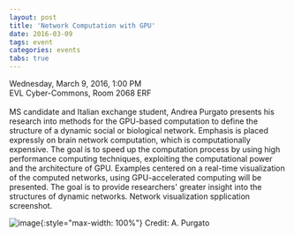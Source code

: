 ```yaml
---
layout: post
title: 'Network Computation with GPU'
date: 2016-03-09
tags: event
categories: events
tabs: true
---
```


Wednesday, March 9, 2016, 1:00 PM<br>
EVL Cyber-Commons, Room 2068 ERF<br><br>
MS candidate and Italian exchange student, Andrea Purgato presents his research into methods for the GPU-based computation to define the structure of a dynamic social or biological network.  Emphasis is placed expressly on brain network computation, which is computationally expensive.  The goal is to speed up the computation process by using high performance computing techniques, exploiting the computational power and the architecture of GPU.  Examples centered on a real-time visualization of the computed networks, using GPU-accelerated computing will be presented.  The goal is to provide researchers' greater insight into the structures of dynamic networks.
Network visualization spplication screenshot.

![image](https://www.evl.uic.edu/output/originals/apurgatobrainnetworks.png-srcw.jpg){:style="max-width: 100%"}
Credit: A. Purgato

